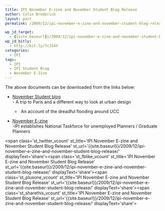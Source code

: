 ```yaml
---
title: IPI November E-zine and November Student Blog Release
author: Colin Broderick
layout: post
permalink: /2009/12/ipi-november-e-zine-and-november-student-blog-release/

wp_jd_target:
  - {{site.baseurl}}/2009/12/ipi-november-e-zine-and-november-student-blog-release/
wp_jd_bitly:
  - http://bit.ly/7cJIAY
categories:
  - IPI
tags:
  - IPI
  - IPI Student Blog
  - November E-Zine
---
```

The above documents can be downloaded from the links below:

*   <a href="http://www.irishplanninginstitute.ie/uploads/files/Student%20Blog%20November%2023-revised.doc" target="_blank">November Student blog<br /> </a>- A trip to Paris and a different way to look at urban design  
    -  An account of the dreadful flooding around UCC

*   <a href="http://www.irishplanninginstitute.ie/uploads/files/ezine_Nov09.jpg" target="_blank">November E-zine<br /> </a>-IPI establishes National Taskforce for unemployed Planners / Graduate Planners

<span class='st\_twitter\_vcount' st\_title='IPI November E-zine and November Student Blog Release' st\_url='{{site.baseurl}}/2009/12/ipi-november-e-zine-and-november-student-blog-release/' displayText='share'></span><span class='st\_fblike\_vcount' st\_title='IPI November E-zine and November Student Blog Release' st\_url='{{site.baseurl}}/2009/12/ipi-november-e-zine-and-november-student-blog-release/' displayText='share'></span><span class='st\_plusone\_vcount' st\_title='IPI November E-zine and November Student Blog Release' st\_url='{{site.baseurl}}/2009/12/ipi-november-e-zine-and-november-student-blog-release/' displayText='share'></span><span class='st\_sharethis\_vcount' st\_title='IPI November E-zine and November Student Blog Release' st\_url='{{site.baseurl}}/2009/12/ipi-november-e-zine-and-november-student-blog-release/' displayText='share'></span>